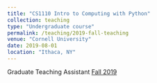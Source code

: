 ```yaml
---
title: "CS1110 Intro to Computing with Python"
collection: teaching
type: "Undergraduate course"
permalink: /teaching/2019-fall-teaching
venue: "Cornell University"
date: 2019-08-01
location: "Ithaca, NY"
---
```


Graduate Teaching Assistant [Fall 2019](https://www.cs.cornell.edu/courses/cs1110/2019fa/)